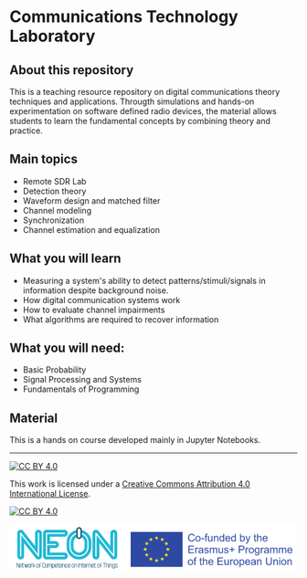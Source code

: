 # Communications Technology Laboratory
## About this repository
This is a teaching resource repository on digital communications theory techniques and applications. Througth simulations and hands-on experimentation on software defined radio devices, the material allows students to learn the fundamental concepts by combining theory and practice.

## Main topics
* Remote SDR Lab
* Detection theory
* Waveform design and matched filter
* Channel modeling
* Synchronization
* Channel estimation and equalization

## What you will learn
* Measuring a system's ability to detect patterns/stimuli/signals in information despite background noise.
* How digital communication systems work
* How to evaluate channel impairments
* What algorithms are required to recover information

## What you will need:
* Basic Probability 
* Signal Processing and Systems 
* Fundamentals of Programming

## Material
This is a hands on course developed mainly in Jupyter Notebooks.
***
[![CC BY 4.0][cc-by-shield]][cc-by]

This work is licensed under a
[Creative Commons Attribution 4.0 International License][cc-by].

[![CC BY 4.0][cc-by-image]][cc-by]

[cc-by]: http://creativecommons.org/licenses/by/4.0/
[cc-by-image]: https://i.creativecommons.org/l/by/4.0/88x31.png
[cc-by-shield]: https://img.shields.io/badge/License-CC%20BY%204.0-lightgrey.svg
![logo_neon_erasmus](https://github.com/neon-iot/iotfundamentals/blob/main/images/BannerSupportErasmus.png)
